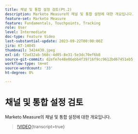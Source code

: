 ```yaml
---
title: 채널 및 통합 설정 검토(Pt.2)
description: Marketo Measure의 채널 및 통합 설정에 대한 개요입니다.
feature-set: Marketo Measure
feature: Fundamentals, Touchpoints, Tracking
role: User
level: Intermediate
doc-type: Feature Video
last-substantial-update: 2023-09-22T00:00:00Z
jira: KT-14045
thumbnail: 3424430.jpeg
exl-id: f2ad32ab-568c-4d05-8e31-5e3dc70ef6b8
source-git-commit: d2efe7e48e06ebb4f39716f9cc9612bd67451eb5
workflow-type: tm+mt
source-wordcount: '33'
ht-degree: 0%

---
```


# 채널 및 통합 설정 검토

Marketo Measure의 채널 및 통합 설정에 대한 개요입니다.

>[!VIDEO](https://video.tv.adobe.com/v/3424430/?learn=on){transcript=true}
